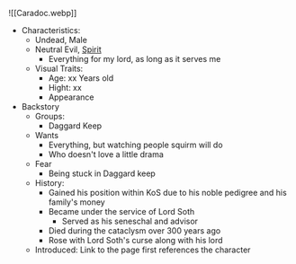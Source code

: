 ![[Caradoc.webp]]
- Characteristics:
	- Undead, Male
	- Neutral Evil, [Spirit](https://5e.tools/bestiary/caradoc-dsotdq.html)
		- Everything for my lord, as long as it serves me
	- Visual Traits:
		- Age: xx Years old
		- Hight: xx
		- Appearance
- Backstory
	- Groups:
		- Daggard Keep
	- Wants
		- Everything, but watching people squirm will do
		- Who doesn't love a little drama
	- Fear
		- Being stuck in Daggard keep
	- History:
		- Gained his position within KoS due to his noble pedigree and his family's money 
		- Became under the service of Lord Soth
			- Served as his seneschal and advisor
		- Died during the cataclysm over 300 years ago
		- Rose with Lord Soth's curse along with his lord
	- Introduced: Link to the page first references the character